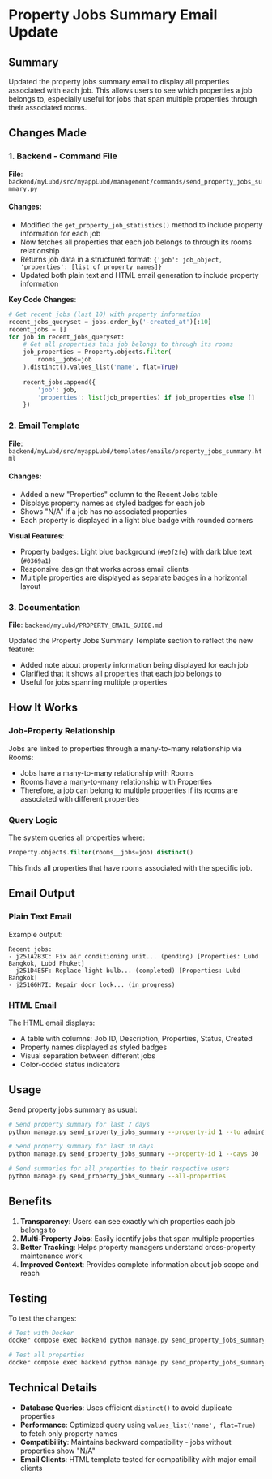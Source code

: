 # Property Jobs Summary Email Update

## Summary
Updated the property jobs summary email to display all properties associated with each job. This allows users to see which properties a job belongs to, especially useful for jobs that span multiple properties through their associated rooms.

## Changes Made

### 1. Backend - Command File
**File**: `backend/myLubd/src/myappLubd/management/commands/send_property_jobs_summary.py`

#### Changes:
- Modified the `get_property_job_statistics()` method to include property information for each job
- Now fetches all properties that each job belongs to through its rooms relationship
- Returns job data in a structured format: `{'job': job_object, 'properties': [list of property names]}`
- Updated both plain text and HTML email generation to include property information

**Key Code Changes**:
```python
# Get recent jobs (last 10) with property information
recent_jobs_queryset = jobs.order_by('-created_at')[:10]
recent_jobs = []
for job in recent_jobs_queryset:
    # Get all properties this job belongs to through its rooms
    job_properties = Property.objects.filter(
        rooms__jobs=job
    ).distinct().values_list('name', flat=True)
    
    recent_jobs.append({
        'job': job,
        'properties': list(job_properties) if job_properties else []
    })
```

### 2. Email Template
**File**: `backend/myLubd/src/myappLubd/templates/emails/property_jobs_summary.html`

#### Changes:
- Added a new "Properties" column to the Recent Jobs table
- Displays property names as styled badges for each job
- Shows "N/A" if a job has no associated properties
- Each property is displayed in a light blue badge with rounded corners

**Visual Features**:
- Property badges: Light blue background (`#e0f2fe`) with dark blue text (`#0369a1`)
- Responsive design that works across email clients
- Multiple properties are displayed as separate badges in a horizontal layout

### 3. Documentation
**File**: `backend/myLubd/PROPERTY_EMAIL_GUIDE.md`

Updated the Property Jobs Summary Template section to reflect the new feature:
- Added note about property information being displayed for each job
- Clarified that it shows all properties that each job belongs to
- Useful for jobs spanning multiple properties

## How It Works

### Job-Property Relationship
Jobs are linked to properties through a many-to-many relationship via Rooms:
- Jobs have a many-to-many relationship with Rooms
- Rooms have a many-to-many relationship with Properties
- Therefore, a job can belong to multiple properties if its rooms are associated with different properties

### Query Logic
The system queries all properties where:
```sql
Property.objects.filter(rooms__jobs=job).distinct()
```

This finds all properties that have rooms associated with the specific job.

## Email Output

### Plain Text Email
Example output:
```
Recent jobs:
- j251A2B3C: Fix air conditioning unit... (pending) [Properties: Lubd Bangkok, Lubd Phuket]
- j251D4E5F: Replace light bulb... (completed) [Properties: Lubd Bangkok]
- j251G6H7I: Repair door lock... (in_progress)
```

### HTML Email
The HTML email displays:
- A table with columns: Job ID, Description, Properties, Status, Created
- Property names displayed as styled badges
- Visual separation between different jobs
- Color-coded status indicators

## Usage

Send property jobs summary as usual:
```bash
# Send property summary for last 7 days
python manage.py send_property_jobs_summary --property-id 1 --to admin@example.com

# Send property summary for last 30 days
python manage.py send_property_jobs_summary --property-id 1 --days 30

# Send summaries for all properties to their respective users
python manage.py send_property_jobs_summary --all-properties
```

## Benefits

1. **Transparency**: Users can see exactly which properties each job belongs to
2. **Multi-Property Jobs**: Easily identify jobs that span multiple properties
3. **Better Tracking**: Helps property managers understand cross-property maintenance work
4. **Improved Context**: Provides complete information about job scope and reach

## Testing

To test the changes:
```bash
# Test with Docker
docker compose exec backend python manage.py send_property_jobs_summary --property-id 1 --to your-email@example.com

# Test all properties
docker compose exec backend python manage.py send_property_jobs_summary --all-properties
```

## Technical Details

- **Database Queries**: Uses efficient `distinct()` to avoid duplicate properties
- **Performance**: Optimized query using `values_list('name', flat=True)` to fetch only property names
- **Compatibility**: Maintains backward compatibility - jobs without properties show "N/A"
- **Email Clients**: HTML template tested for compatibility with major email clients
